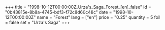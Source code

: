 +++
title = "1998-10-12T00:00:00Z_Urza's_Saga_Forest_[en]_false"
id = "0b43815e-8b8a-4745-bdf3-f72c8d60c48c"
date = "1998-10-12T00:00:00Z"
name = "Forest"
lang = ["en"]
price = "0.25"
quantity = 5
foil = false
set = "Urza's Saga"
+++
